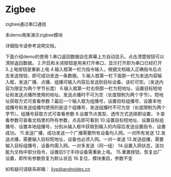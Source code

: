 # Zigbee
zigbee通过串口通信

本demo用来演示zigbee模块

详细指令请参考说明文档，

下面介绍demo的使用
1.串口返回数据会在屏幕上方自动显示。点击清楚按钮可以清除返回数据。
2.开启和关闭按钮是用来打开串口，显示打开即为串口已经打开
3.上电按钮是重新上电
4.输入框第一栏为指令输入，根据文档输入正确指令后点击发送按钮，即可成功发送一条数据。
5.输入框第一栏下面那一栏为发送内容输入框，发送广播、点播、组播可输入内容后发送到目标设备，该栏可空。（发送内容为限定为两个字节长度）
6.输入框第一栏右侧那一栏为短地址，设置目标短地址和发送点播所使用的地址。发送点播时不可为空（长度限制为两个字节）。短地址获取方式可查看参数
7.最后一个输入框为组播号，设置目标组播号、设置本地组播号和发送组播均使用的是这个组播号，发送组播时不可为空（长度限制为两个字节）。组播号获取方式可查看参数
8.设置节点类型、透传方式选择即设置，
9.查看参数可查看文档里的所有参数，点击即可看到
10.设置目标短地址、设置目标组播号、设置本地组播号，分别从输入框中获取到输入的内容后发送设置指令，设置成功。
11.发送广播，成功发送一个广播需要所有设备均入网。一对所有发送
12.发送点播，需要输入目标短地址，设备也必须入网。一对一发送
13.发送组播，需要输入目标组播号，设备均需入网。一对多发送（同一组）
14.设置入网状态，该功能为文档中部分指令，设置后5寸手持设备需重新上电。
15.重置按钮，恢复出厂设置，即所有参数恢复为默认状态
16.复位，模块重启，参数不变

如有疑问请联系邮箱：
liyp@androidex.cn


